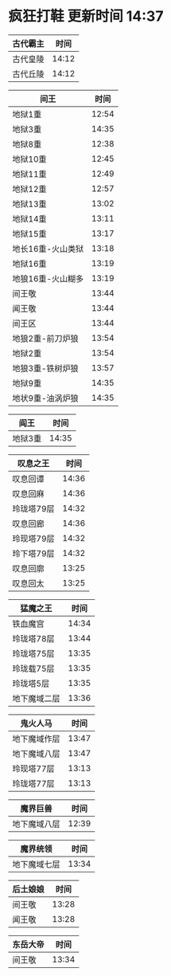 # 疯狂打鞋 更新时间 14:37

| 古代霸主   | 时间    |
|--------|-------|
| 古代皇陵 | 14:12 |
| 古代丘陵 | 14:12 |

| 间王   | 时间    |
|--------|-------|
| 地狱1重 | 12:54 |
| 地狱3重 | 14:35 |
| 地狱8重 | 12:38 |
| 地狱10重 | 12:45 |
| 地狱11重 | 12:49 |
| 地狱12重 | 12:57 |
| 地狱13重 | 13:02 |
| 地狱14重 | 13:11 |
| 地狱15重 | 13:17 |
| 地长16重-火山类狱 | 13:18 |
| 地狱16重 | 13:19 |
| 地狼16重-火山糊多 | 13:19 |
| 间王敬 | 13:44 |
| 闻王敬 | 13:44 |
| 间王区 | 13:44 |
| 地狼2重-前刀炉狼 | 13:54 |
| 地狱2重 | 13:54 |
| 地狼3重-铁树炉狼 | 13:57 |
| 地狱9重 | 14:35 |
| 地状9重-油涡炉狼 | 14:35 |

| 阎王   | 时间    |
|--------|-------|
| 地狱3重 | 14:35 |

| 叹息之王   | 时间    |
|--------|-------|
| 叹息回谭 | 14:36 |
| 叹息回麻 | 14:36 |
| 玲珑塔79层 | 14:32 |
| 叹息回廊 | 14:36 |
| 玲现塔79层 | 14:32 |
| 玲下塔79层 | 14:32 |
| 叹息回廓 | 13:25 |
| 叹息回太 | 13:25 |

| 猛魔之王   | 时间    |
|--------|-------|
| 铁血魔宫 | 14:34 |
| 玲珑塔78层 | 13:44 |
| 玲珑塔75层 | 13:35 |
| 玲珑载75层 | 13:35 |
| 玲珑塔5层 | 13:35 |
| 地下魔域二层 | 13:36 |

| 鬼火人马   | 时间    |
|--------|-------|
| 地下魔域作层 | 13:47 |
| 地下魔域八层 | 13:47 |
| 玲现塔77层 | 13:13 |
| 玲珑塔77层 | 13:13 |

| 魔界巨兽   | 时间    |
|--------|-------|
| 地下魔域八层 | 12:39 |

| 魔界统领   | 时间    |
|--------|-------|
| 地下魔域七层 | 13:34 |

| 后土娘娘   | 时间    |
|--------|-------|
| 间王敬 | 13:28 |
| 闻王敬 | 13:28 |

| 东岳大帝   | 时间    |
|--------|-------|
| 间王敬 | 13:34 |